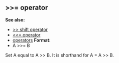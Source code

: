 ## \>\>= operator
**See also:**
+   [\>\> shift operator](/ref/operator/%3e%3e/shift.md) 
+   [\<\<= operator](/ref/operator/%3c%3c=.md) 
+   [operators](/ref/operator.md) <!-- -->
**Format:**
+   A \>\>= B


Set A equal to A \>\> B. It is shorthand for A = A \>\> B.